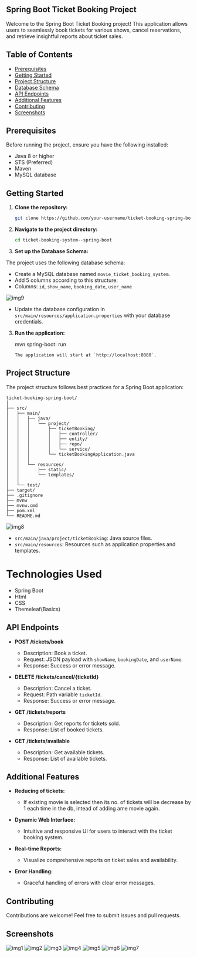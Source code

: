 
## Spring Boot Ticket Booking Project

Welcome to the Spring Boot Ticket Booking project! This application allows users to seamlessly book tickets for various shows, cancel reservations, and retrieve insightful reports about ticket sales.

## Table of Contents

- [Prerequisites](#prerequisites)
- [Getting Started](#getting-started)
- [Project Structure](#project-structure)
- [Database Schema](#database-schema)
- [API Endpoints](#api-endpoints)
- [Additional Features](#additional-features)
- [Contributing](#contributing)
- [Screenshots](#Screenshots)

## Prerequisites

Before running the project, ensure you have the following installed:

- Java 8 or higher
- STS (Preferred)
- Maven
- MySQL database

## Getting Started

1. **Clone the repository:**

   ```bash
   git clone https://github.com/your-username/ticket-booking-spring-boot.git
   ```

2. **Navigate to the project directory:**

   ```bash
   cd ticket-booking-system--spring-boot
   ```

3. **Set up the Database Schema:**

The project uses the following database schema:

   - Create a MySQL database named `movie_ticket_booking_system`.
   - Add 5 columns according to this structure:
   - Columns: `id`, `show_name`, `booking_date`, `user_name`

   ![img9](https://github.com/NeerajKumar805/Ticket-Booking-System-Spring-Boot/assets/69098331/87b96b26-cd06-41c7-9dc1-ef0d66cd2dff)


   - Update the database configuration in `src/main/resources/application.properties` with your database credentials.

3. **Run the application:**

   
   mvn spring-boot: run
   ```
   The application will start at `http://localhost:8080`.
   ```

## Project Structure

The project structure follows best practices for a Spring Boot application:

```
ticket-booking-spring-boot/
│
├── src/
│   ├── main/
│   │   ├── java/
│   │   │   └── project/
│   │   │       ├── ticketBooking/
│   │   │       │   ├── controller/
│   │   │       │   ├── entity/
│   │   │       │   ├── repo/
│   │   │       │   └── service/
│   │   │       └── ticketBookingApplication.java
│   │   │
│   │   └── resources/
│   │       ├── static/
│   │       └── templates/
│   │
│   └── test/
├── target/
├── .gitignore
├── mvnw
├── mvnw.cmd
├── pom.xml
└── README.md
```
![img8](https://github.com/NeerajKumar805/Ticket-Booking-System-Spring-Boot/assets/69098331/de313545-a209-4311-b899-2c5e72b0f015)

- `src/main/java/project/ticketBooking`: Java source files.
- `src/main/resources`: Resources such as application properties and templates.


# Technologies Used
- Spring Boot
- Html
- CSS
- Themeleaf(Basics)

## API Endpoints

- **POST /tickets/book**
  - Description: Book a ticket.
  - Request: JSON payload with `showName`, `bookingDate`, and `userName`.
  - Response: Success or error message.

- **DELETE /tickets/cancel/{ticketId}**
  - Description: Cancel a ticket.
  - Request: Path variable `ticketId`.
  - Response: Success or error message.

- **GET /tickets/reports**
  - Description: Get reports for tickets sold.
  - Response: List of booked tickets.

- **GET /tickets/available**
  - Description: Get available tickets.
  - Response: List of available tickets.

## Additional Features

- **Reducing of tickets:**
  - If existing movie is selected then its no. of tickets will be decrease by 1 each time in the db, intead of adding ame movie again.

- **Dynamic Web Interface:**
  - Intuitive and responsive UI for users to interact with the ticket booking system.

- **Real-time Reports:**
  - Visualize comprehensive reports on ticket sales and availability.

- **Error Handling:**
  - Graceful handling of errors with clear error messages.

## Contributing

Contributions are welcome! Feel free to submit issues and pull requests.

## Screenshots

![img1](https://github.com/NeerajKumar805/Ticket-Booking-System-Spring-Boot/assets/69098331/4fd9ccdd-e449-46c2-b688-eb64a33bbadf)
![img2](https://github.com/NeerajKumar805/Ticket-Booking-System-Spring-Boot/assets/69098331/daaaaa9a-e469-40d9-9eba-ebe65b29642b)
![img3](https://github.com/NeerajKumar805/Ticket-Booking-System-Spring-Boot/assets/69098331/07525c50-a4b6-41fd-8438-91eaced34f64)
![img4](https://github.com/NeerajKumar805/Ticket-Booking-System-Spring-Boot/assets/69098331/00641daf-5fe0-4111-8152-8c4716ea8b4e)
![img5](https://github.com/NeerajKumar805/Ticket-Booking-System-Spring-Boot/assets/69098331/b8aff79b-3e42-49a9-8b4b-468040ba5aa9)
![img6](https://github.com/NeerajKumar805/Ticket-Booking-System-Spring-Boot/assets/69098331/cc42eb7d-1e7c-402f-b85b-cc51afb0b845)
![img7](https://github.com/NeerajKumar805/Ticket-Booking-System-Spring-Boot/assets/69098331/f70596b6-e985-44af-b8da-e61b659a8e28)
